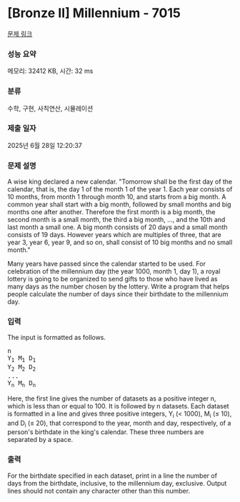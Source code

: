 # [Bronze II] Millennium - 7015 

[문제 링크](https://www.acmicpc.net/problem/7015) 

### 성능 요약

메모리: 32412 KB, 시간: 32 ms

### 분류

수학, 구현, 사칙연산, 시뮬레이션

### 제출 일자

2025년 6월 28일 12:20:37

### 문제 설명

<p>A wise king declared a new calendar. "Tomorrow shall be the first day of the calendar, that is, the day 1 of the month 1 of the year 1. Each year consists of 10 months, from month 1 through month 10, and starts from a big month. A common year shall start with a big month, followed by small months and big months one after another. Therefore the first month is a big month, the second month is a small month, the third a big month, ..., and the 10th and last month a small one. A big month consists of 20 days and a small month consists of 19 days. However years which are multiples of three, that are year 3, year 6, year 9, and so on, shall consist of 10 big months and no small month."</p>

<p>Many years have passed since the calendar started to be used. For celebration of the millennium day (the year 1000, month 1, day 1), a royal lottery is going to be organized to send gifts to those who have lived as many days as the number chosen by the lottery. Write a program that helps people calculate the number of days since their birthdate to the millennium day.</p>

### 입력 

 <p>The input is formatted as follows.</p>

<pre>n
Y<sub>1</sub> M<sub>1</sub> D<sub>1</sub>
Y<sub>2</sub> M<sub>2</sub> D<sub>2</sub>
...
Y<sub>n</sub> M<sub>n</sub> D<sub>n</sub></pre>

<p>Here, the first line gives the number of datasets as a positive integer n, which is less than or equal to 100. It is followed by n datasets. Each dataset is formatted in a line and gives three positive integers, Y<sub>i</sub> (< 1000), M<sub>i</sub> (≤ 10), and D<sub>i</sub> (≤ 20), that correspond to the year, month and day, respectively, of a person's birthdate in the king's calendar. These three numbers are separated by a space.</p>

### 출력 

 <p>For the birthdate specified in each dataset, print in a line the number of days from the birthdate, inclusive, to the millennium day, exclusive. Output lines should not contain any character other than this number.</p>

